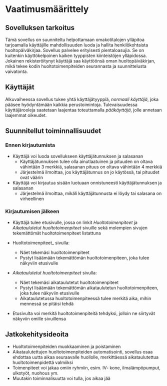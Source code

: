 # Vaatimusmäärittely 

## Sovelluksen tarkoitus 

Tämä sovellus on suunniteltu helpottamaan omakotitalojen ylläpitoa tarjoamalla käyttäjille mahdollisuuden luoda ja hallita henkilökohtaista huoltopäiväkirjaa. Sovellus palvelee erityisesti pientaloasujia. Se on kuitenkin käyttökelpoinen kaiken tyyppisten kiinteistöjen ylläpidossa. Jokainen rekisteröitynyt käyttäjä saa käyttöönsä oman huoltopäiväkirjan, mikä tekee kodin huoltotoimenpiteiden seurannasta ja suunnittelusta vaivatonta.  

## Käyttäjät 

Alkuvaiheessa sovellus tukee yhtä käyttäjätyyppiä, _normaali käyttäjä_, joka pääsee hyödyntämään kaikkia perustoimintoja. Tulevaisuudessa käyttäjärooleja saatetaan laajentaa toteuttamalla _pääkäyttäjä_, jolle annetaan laajemmat oikeudet. 

## Suunnitellut toiminnallisuudet 

### Ennen kirjautumista 

- Käyttäjä voi luoda sovellukseen käyttäjätunnuksen ja salasanan 
	- Käyttäjätunnuksen tulee olla ainutlaatuinen ja pituuden on oltava vähintään 3 merkkiä, salasanan pituus on oltava vähintään 4 merkkiä  
	- Järjestelmä ilmoittaa, jos käyttäjätunnus on jo käytössä, tai pituudet ovat väärin
- Käyttäjä voi kirjautua sisään luotuaan onnistuneesti käyttäjätunnuksen ja salasanan 
	- Järjestelmä ilmoittaa, mikäli käyttäjätunnusta ei löydy tai salasana on virheellinen 

### Kirjautumisen jälkeen 

- Käyttäjä tulee etusivulle, jossa on linkit _Huoltotoimenpiteet_ ja _Aikataulutetut huoltotoimenpiteet_ sivuille sekä molempien sivujen tekemättömät huoltotoimenpiteet listattuna 
- Huoltotoimenpiteet_ sivulla: 
	- Näet tekemäsi huoltotoimenpiteet 
	- Pystyt lisäämään tekemättömän huoltotoimenpiteen, joka tulee näkyviin etusivulle 

- _Aikataulutetut huoltotoimenpiteet_ sivulla: 
	- Näet tekemäsi aikataulutetut huoltotoimenpiteet 
	- Pystyt lisäämään tekemättömän aikataulutetun huoltotoimenpiteen, joka tulee näkyviin etusivulle 
	- Aikataulutetussa huoltotoimenpiteessä tulee merkitä aika, mihin mennessä se pitäisi tehdä 

- Etusivulta voi merkitä huoltotoimenpiteitä tehdyksi, jolloin ne siirtyvät näkyviin omille sivuillensa 

## Jatkokehitysideoita 

- Huoltotoimenpiteiden muokkaaminen ja poistaminen 
- Aikataulutettujen huoltotoimenpiteiden automatisointi, sovellus osaa ehdottaa uutta aikaa seuraavalle huollolle, merkittäessä aikataulutettua huoltotoimenpidettä valmiiksi
- Toimenpiteet voi jakaa omiin ryhmiin, esim. IV- kone, ilmalämpöpumput, ulkotyöt, nuohous ym.
- Muutakin toiminnalisuutta voi tulla, jos aikaa jää


